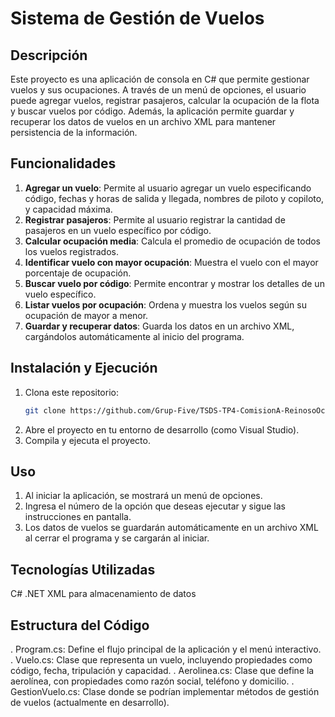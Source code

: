 # Sistema de Gestión de Vuelos

## Descripción
Este proyecto es una aplicación de consola en C# que permite gestionar vuelos y sus ocupaciones. A través de un menú de opciones, el usuario puede agregar vuelos, registrar pasajeros, calcular la ocupación de la flota y buscar vuelos por código. Además, la aplicación permite guardar y recuperar los datos de vuelos en un archivo XML para mantener persistencia de la información.

## Funcionalidades
1. **Agregar un vuelo**: Permite al usuario agregar un vuelo especificando código, fechas y horas de salida y llegada, nombres de piloto y copiloto, y capacidad máxima.
2. **Registrar pasajeros**: Permite al usuario registrar la cantidad de pasajeros en un vuelo específico por código.
3. **Calcular ocupación media**: Calcula el promedio de ocupación de todos los vuelos registrados.
4. **Identificar vuelo con mayor ocupación**: Muestra el vuelo con el mayor porcentaje de ocupación.
5. **Buscar vuelo por código**: Permite encontrar y mostrar los detalles de un vuelo específico.
6. **Listar vuelos por ocupación**: Ordena y muestra los vuelos según su ocupación de mayor a menor.
7. **Guardar y recuperar datos**: Guarda los datos en un archivo XML, cargándolos automáticamente al inicio del programa.

## Instalación y Ejecución
1. Clona este repositorio:
   ```bash
   git clone https://github.com/Grup-Five/TSDS-TP4-ComisionA-ReinosoOctavio-PeraltaSofia-MartinezCandela-CornejoLucas.git
2. Abre el proyecto en tu entorno de desarrollo (como Visual Studio).
3. Compila y ejecuta el proyecto.
## Uso
1. Al iniciar la aplicación, se mostrará un menú de opciones.
2. Ingresa el número de la opción que deseas ejecutar y sigue las instrucciones en pantalla.
3. Los datos de vuelos se guardarán automáticamente en un archivo XML al cerrar el programa y se cargarán al iniciar.
## Tecnologías Utilizadas
C#
.NET
XML para almacenamiento de datos
## Estructura del Código
. Program.cs: Define el flujo principal de la aplicación y el menú interactivo.
. Vuelo.cs: Clase que representa un vuelo, incluyendo propiedades como código, fecha, tripulación y capacidad.
. Aerolinea.cs: Clase que define la aerolínea, con propiedades como razón social, teléfono y domicilio.
. GestionVuelo.cs: Clase donde se podrían implementar métodos de gestión de vuelos (actualmente en desarrollo).

